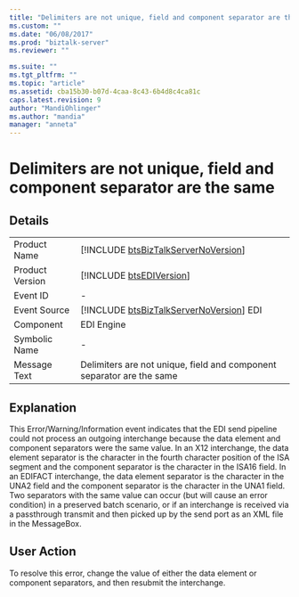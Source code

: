 ```yaml
---
title: "Delimiters are not unique, field and component separator are the same | Microsoft Docs"
ms.custom: ""
ms.date: "06/08/2017"
ms.prod: "biztalk-server"
ms.reviewer: ""

ms.suite: ""
ms.tgt_pltfrm: ""
ms.topic: "article"
ms.assetid: cba15b30-b07d-4caa-8c43-6b4d8c4ca81c
caps.latest.revision: 9
author: "MandiOhlinger"
ms.author: "mandia"
manager: "anneta"
---
```

# Delimiters are not unique, field and component separator are the same
## Details  
  
|                 |                                                                                         |
|-----------------|-----------------------------------------------------------------------------------------|
|  Product Name   |   [!INCLUDE [btsBizTalkServerNoVersion](../includes/btsbiztalkservernoversion-md.md)]   |
| Product Version |               [!INCLUDE [btsEDIVersion](../includes/btsediversion-md.md)]               |
|    Event ID     |                                            -                                            |
|  Event Source   | [!INCLUDE [btsBizTalkServerNoVersion](../includes/btsbiztalkservernoversion-md.md)] EDI |
|    Component    |                                       EDI Engine                                        |
|  Symbolic Name  |                                            -                                            |
|  Message Text   |          Delimiters are not unique, field and component separator are the same          |
  
## Explanation  
 This Error/Warning/Information event indicates that the EDI send pipeline could not process an outgoing interchange because the data element and component separators were the same value. In an X12 interchange, the data element separator is the character in the fourth character position of the ISA segment and the component separator is the character in the ISA16 field. In an EDIFACT interchange, the data element separator is the character in the UNA2 field and the component separator is the character in the UNA1 field. Two separators with the same value can occur (but will cause an error condition) in a preserved batch scenario, or if an interchange is received via a passthrough transmit and then picked up by the send port as an XML file in the MessageBox.  
  
## User Action  
 To resolve this error, change the value of either the data element or component separators, and then resubmit the interchange.